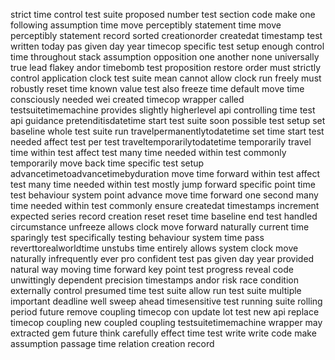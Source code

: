 strict time control test suite proposed number test section code make one following assumption time move perceptibly statement time move perceptibly statement record sorted creationorder createdat timestamp test written today pas given day year timecop specific test setup enough control time throughout stack assumption opposition one another none universally true lead flakey andor timebomb test proposition restore order must strictly control application clock test suite mean cannot allow clock run freely must robustly reset time known value test also freeze time default move time consciously needed wei created timecop wrapper called testsuitetimemachine provides slightly higherlevel api controlling time test api guidance pretenditisdatetime start test suite soon possible test setup set baseline whole test suite run travelpermanentlytodatetime set time start test needed affect test per test traveltemporarilytodatetime temporarily travel time within test affect test many time needed within test commonly temporarily move back time specific test setup advancetimetoadvancetimebyduration move time forward within test affect test many time needed within test mostly jump forward specific point time test behaviour system point advance move time forward one second many time needed within test commonly ensure createdat timestamps increment expected series record creation reset reset time baseline end test handled circumstance unfreeze allows clock move forward naturally current time sparingly test specifically testing behaviour system time pass reverttorealworldtime unstubs time entirely allows system clock move naturally infrequently ever pro confident test pas given day year provided natural way moving time forward key point test progress reveal code unwittingly dependent precision timestamps andor risk race condition externally control presumed time test suite allow run test suite multiple important deadline well sweep ahead timesensitive test running suite rolling period future remove coupling timecop con update lot test new api replace timecop coupling new coupled coupling testsuitetimemachine wrapper may extracted gem future think carefully effect time test write write code make assumption passage time relation creation record
